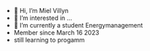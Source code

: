 - 👋 Hi, I’m Miel Villyn
- 👀 I’m interested in ...
- 🌱 I’m currently a student Energymanagement
- Member since March 16 2023
- still learning to progamm

<!---
Miel-Villyn/Miel-Villyn is a ✨ special ✨ repository because its `README.md` (this file) appears on your GitHub profile.
You can click the Preview link to take a look at your changes.
--->
